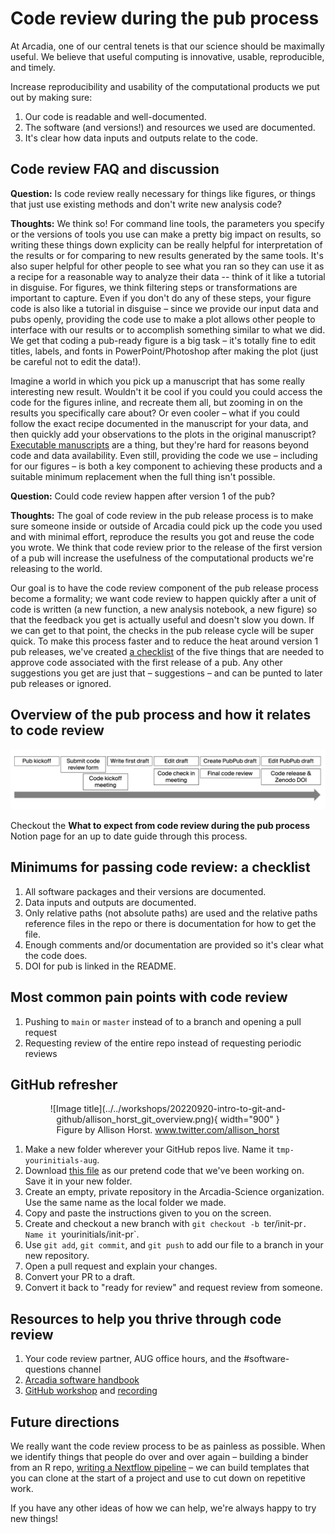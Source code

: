 # Code review during the pub process

At Arcadia, one of our central tenets is that our science should be maximally useful.
We believe that useful computing is innovative, usable, reproducible, and timely.

Increase reproducibility and usability of the computational products we put out by making sure:

1. Our code is readable and well-documented.
2. The software (and versions!) and resources we used are documented.
3. It's clear how data inputs and outputs relate to the code.

## Code review FAQ and discussion

**Question:** Is code review really necessary for things like figures, or things that just use existing methods and don't write new analysis code?

**Thoughts:** We think so!
For command line tools, the parameters you specify or the versions of tools you use can make a pretty big impact on results, so writing these things down explicity can be really helpful for interpretation of the results or for comparing to new results generated by the same tools.
It's also super helpful for other people to see what you ran so they can use it as a recipe for a reasonable way to analyze their data -- think of it like a tutorial in disguise.
For figures, we think filtering steps or transformations are important to capture.
Even if you don't do any of these steps, your figure code is also like a tutorial in disguise – since we provide our input data and pubs openly, providing the code use to make a plot allows other people to interface with our results or to accomplish something similar to what we did.
We get that coding a pub-ready figure is a big task – it's totally fine to edit titles, labels, and fonts in PowerPoint/Photoshop after making the plot (just be careful not to edit the data!).

Imagine a world in which you pick up a manuscript that has some really interesting new result.
Wouldn't it be cool if you could you could access the code for the figures inline, and recreate them all, but zooming in on the results you specifically care about?
Or even cooler – what if you could follow the exact recipe documented in the manuscript for your data, and then quickly add your observations to the plots in the original manuscript?
[Executable manuscripts](https://www.nature.com/articles/s42005-020-00403-4) are a thing, but they're hard for reasons beyond code and data availability. 
Even still, providing the code we use – including for our figures – is both a key component to achieving these products and a suitable minimum replacement when the full thing isn't possible.

**Question:** Could code review happen after version 1 of the pub?

**Thoughts:** The goal of code review in the pub release process is to make sure someone inside or outside of Arcadia could pick up the code you used and with minimal effort, reproduce the results you got and reuse the code you wrote.
We think that code review prior to the release of the first version of a pub will increase the usefulness of the computational products we're releasing to the world.

Our goal is to have the code review component of the pub release process become a formality; we want code review to happen quickly after a unit of code is written (a new function, a new analysis notebook, a new figure) so that the feedback you get is actually useful and doesn't slow you down.
If we can get to that point, the checks in the pub release cycle will be super quick.
To make this process faster and to reduce the heat around version 1 pub releases, we've created [a checklist](#minimums-for-passing-code-review-a-checklist) of the five things that are needed to approve code associated with the first release of a pub.
Any other suggestions you get are just that – suggestions – and can be punted to later pub releases or ignored.

## Overview of the pub process and how it relates to code review

![](overview.png)

Checkout the **What to expect from code review during the pub process** Notion page for an up to date guide through this process.

## Minimums for passing code review: a checklist

1. All software packages and their versions are documented.
2. Data inputs and outputs are documented.
3. Only relative paths (not absolute paths) are used and the relative paths reference files in the repo or there is documentation for how to get the file.
4. Enough comments and/or documentation are provided so it's clear what the code does.
5. DOI for pub is linked in the README.

## Most common pain points with code review

1. Pushing to `main` or `master` instead of to a branch and opening a pull request
2. Requesting review of the entire repo instead of requesting periodic reviews

## GitHub refresher

<center>
<figure markdown>
  ![Image title](../../workshops/20220920-intro-to-git-and-github/allison_horst_git_overview.png){ width="900" }
  <figcaption> Figure by Allison Horst. <a href='https://twitter.com/allison_horst/status/1563210538510737409?s=20&t=USB46onUf9i7zYnkqjUSPQ' target='_blank'>www.twitter.com/allison_horst</a> </figcaption>
</figure>
</center>

1. Make a new folder wherever your GitHub repos live. Name it `tmp-yourinitials-aug`.
1. Download [this file](https://raw.githubusercontent.com/Arcadia-Science/2022-prjna853785-sourmash/main/scripts/utils.R) as our pretend code that we've been working on. Save it in your new folder.
2. Create an empty, private repository in the Arcadia-Science organization. Use the same name as the local folder we made.
3. Copy and paste the instructions given to you on the screen.
4. Create and checkout a new branch with `git checkout -b `ter/init-pr`. Name it `yourinitials/init-pr`.
5. Use `git add`, `git commit`, and `git push` to add our file to a branch in your new repository.
6. Open a pull request and explain your changes.
7. Convert your PR to a draft.
8. Convert it back to "ready for review" and request review from someone.

## Resources to help you thrive through code review

1. Your code review partner, AUG office hours, and the #software-questions channel
2. [Arcadia software handbook](https://github.com/Arcadia-Science/arcadia-software-handbook)
3. [GitHub workshop](../../workshops/20220920-intro-to-git-and-github/lesson.md) and [recording](https://www.youtube.com/watch?v=fRUrbWC3htc)

## Future directions

We really want the code review process to be as painless as possible.
When we identify things that people do over and over again – building a binder from an R repo, [writing a Nextflow pipeline](https://github.com/Arcadia-Science/nextflow-template-repository) – we can build templates that you can clone at the start of a project and use to cut down on repetitive work.

If you have any other ideas of how we can help, we're always happy to try new things!

